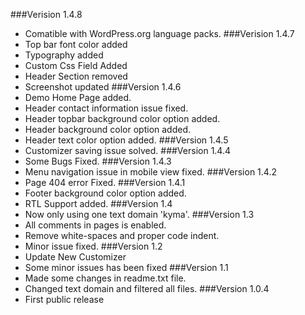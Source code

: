 ###Verision 1.4.8
* Comatible with WordPress.org language packs.
###Verision 1.4.7
* Top bar font color added
* Typography added
* Custom Css Field Added
* Header Section removed
* Screenshot updated
###Version 1.4.6
* Demo Home Page added.
* Header contact information issue fixed.
* Header topbar background color option added.
* Header background color option added.
* Header text color option added.
###Version 1.4.5
* Customizer saving issue solved.
###Version 1.4.4
* Some Bugs Fixed.
###Version 1.4.3
* Menu navigation issue in mobile view fixed.
###Version 1.4.2
* Page 404 error Fixed.
###Version 1.4.1
* Footer background color option added.
* RTL Support added.
###Version 1.4
* Now only using one text domain 'kyma'.
###Version 1.3
* All comments in pages is enabled.
* Remove white-spaces and proper code indent. 
* Minor issue fixed.
###Version 1.2
* Update New Customizer
* Some minor issues has been fixed
###Version 1.1
* Made some changes in readme.txt file.
* Changed text domain and filtered all files.
###Version 1.0.4
* First public release